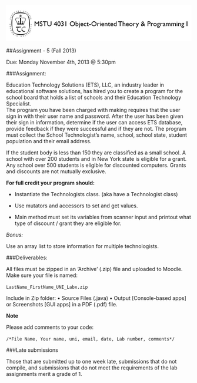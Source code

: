 ![MSTU-4031 Logo](../images/README_Header.png)

##Assignment - 5 (Fall 2013)

Due: Monday November 4th, 2013 @ 5:30pm


###Assignment:

Education Technology Solutions (ETS), LLC, an industry leader in educational software solutions, has hired you to create a program for the school board that holds a list of schools and their Education Technology Specialist.  
The program you have been charged with making requires that the user sign in with their user name and password.  After the user has been given their sign in information, determine if the user can access ETS database, provide feedback if they were successful and if they are not.
The program must collect the School Technologist’s name, school, school state, student population and their email address.

If the student body is less than 150 they are classified as a small school. A school with over 200 students and in New York state is eligible for a grant. Any school over 500 students is eligible for discounted computers. Grants and discounts are not mutually exclusive.

__For full credit your program should:__


*	Instantiate the Technologists class. (aka have a Technologist class)

*	Use mutators and accessors to set and get values.

*	Main method must set its variables from scanner input and printout what type of discount / grant they are eligible for.

_Bonus:_

Use an array list to store information for multiple technologists. 


###Deliverables: 

All files must be zipped in an ‘Archive’ (.zip) file and uploaded to Moodle. Make sure your file is named:

```LastName_FirstName_UNI_Labx.zip```

Include in Zip folder:
•	Source Files (.java)
•	Output [Console-based apps] or Screenshots [GUI apps] in a PDF (.pdf) file.

__Note__ 

Please add comments to your code: 

```/*File Name, Your name, uni, email, date, Lab number, comments*/```


###Late submissions 

Those that are submitted up to one week late, submissions that do not compile, and submissions that do not meet the requirements of the lab assignments merit a grade of 1.







